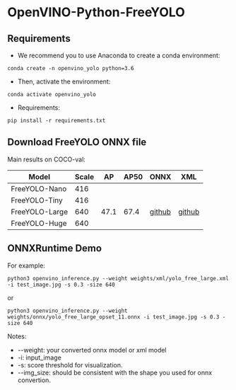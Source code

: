 # OpenVINO-Python-FreeYOLO

## Requirements
- We recommend you to use Anaconda to create a conda environment:
```Shell
conda create -n openvino_yolo python=3.6
```

- Then, activate the environment:
```Shell
conda activate openvino_yolo
```

- Requirements:
```Shell
pip install -r requirements.txt 
```

## Download FreeYOLO ONNX file
Main results on COCO-val:

| Model          |  Scale  |    AP    |    AP50    |  ONNX  |  XML  |
|----------------|---------|----------|------------|--------|-------|
| FreeYOLO-Nano  |  416    |      |        |  |  |
| FreeYOLO-Tiny  |  416    |      |        |  |  |
| FreeYOLO-Large |  640    |   47.1   |   67.4     | [github](https://github.com/yjh0410/FreeYOLO/releases/download/weight/yolo_free_large_opset_11.onnx) |  [github](https://github.com/yjh0410/FreeYOLO/releases/download/weight/yolo_free_large_openvino.zip) |
| FreeYOLO-Huge  |  640    |     |        |  |  |


## ONNXRuntime Demo
For example:

```shell
python3 openvino_inference.py --weight weights/xml/yolo_free_large.xml -i test_image.jpg -s 0.3 -size 640
```
or
```shell
python3 openvino_inference.py --weight weights/onnx/yolo_free_large_opset_11.onnx -i test_image.jpg -s 0.3 -size 640
```

Notes:
* --weight: your converted onnx model or xml model
* -i: input_image
* -s: score threshold for visualization.
* --img_size: should be consistent with the shape you used for onnx convertion.
